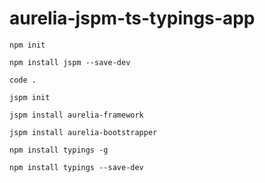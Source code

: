 # aurelia-jspm-ts-typings-app

`npm init`

`npm install jspm --save-dev`

`code .`

`jspm init`

`jspm install aurelia-framework`

`jspm install aurelia-bootstrapper`

`npm install typings -g`

`npm install typings --save-dev`

